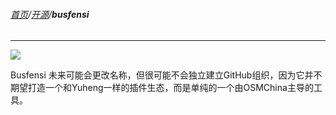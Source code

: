 ###### [首页](../../../README.md)/[开源](../foss_overview.md)/**busfensi**

<hr/>

![](https://osmchina.oss-accelerate.aliyuncs.com/static/probe.homepage.pages.foss.project.busfensi.jpg)


Busfensi 未来可能会更改名称，但很可能不会独立建立GitHub组织，因为它并不期望打造一个和Yuheng一样的插件生态，而是单纯的一个由OSMChina主导的工具。
